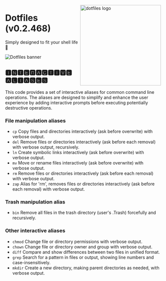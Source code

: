 <!-- markdownlint-disable MD033 MD041 MD043 -->

<img src="https://kura.pro/dotfiles/v2/images/logos/dotfiles.svg"
alt="dotfiles logo" width="261" align="right" />

<!-- markdownlint-enable MD033 MD041 MD043 -->

# Dotfiles (v0.2.468)

Simply designed to fit your shell life 🐚

![Dotfiles banner][banner]

## 🅸🅽🆃🅴🆁🅰🅲🆃🅸🆅🅴 🅰🅻🅸🅰🆂🅴🆂

This code provides a set of interactive aliases for common command line
operations. The aliases are designed to simplify and enhance the user
experience by adding interactive prompts before executing potentially
destructive operations.

### File manipulation aliases

- `cp` Copy files and directories interactively (ask before overwrite) with verbose output.
- `del` Remove files or directories interactively (ask before each removal) with verbose output, recursively.
- `ln` Create symbolic links interactively (ask before overwrite) with verbose output.
- `mv` Move or rename files interactively (ask before overwrite) with verbose output.
- `rm` Remove files or directories interactively (ask before each removal) with verbose output.
- `zap` Alias for 'rm', removes files or directories interactively (ask before each removal) with verbose output.

### Trash manipulation alias

- `bin` Remove all files in the trash directory (user's .Trash) forcefully and recursively.

### Other interactive aliases

- `chmod` Change file or directory permissions with verbose output.
- `chown` Change file or directory owner and group with verbose output.
- `diff` Compare and show differences between two files in unified format.
- `grep` Search for a pattern in files or output, showing line numbers and case-insensitively.
- `mkdir` Create a new directory, making parent directories as needed, with verbose output.

[banner]: https://kura.pro/dotfiles/v2/images/titles/title-dotfiles.svg
